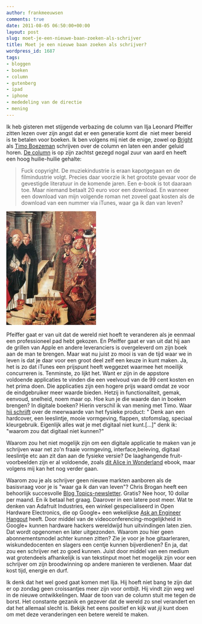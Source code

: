 ```yaml
---
author: frankmeeuwsen
comments: true
date: 2011-08-05 06:50:00+00:00
layout: post
slug: moet-je-een-nieuwe-baan-zoeken-als-schrijver
title: Moet je een nieuwe baan zoeken als schrijver?
wordpress_id: 1687
tags:
- bloggen
- boeken
- column
- gutenberg
- ipad
- iphone
- mededeling van de directie
- mening
---
```


Ik heb gisteren met stijgende verbazing de column van Ilja Leonard Pfeiffer zitten lezen over zijn angst dat er een generatie komt die  niet meer bereid is te betalen voor boeken. Ik ben volgens mij niet de enige, zowel op [Bright](http://www.bright.nl/niemand-betaalt-20-euro-voor-downloaden-roman) als [Timo Boezeman](http://boekeman.blogspot.com/2011/08/wie-er-straks-nog-betaalt-voor-jouw.html) schrijven over de column en laten een ander geluid horen. [De column](http://www.nrcnext.nl/columnisten/2011/08/04/betaalt-er-straks-nog-iemand-voor-mijn-nieuwe-boek/) is op zijn zachtst gezegd nogal zuur van aard en heeft een hoog huilie-huilie gehalte:


<blockquote>Fuck copyright. De muziekindustrie is eraan kapotgegaan en de filmindustrie volgt.
Precies daar voorzie ik het grootste gevaar voor de gevestigde literatuur in de komende jaren. Een e-book is tot daaraan toe. Maar niemand betaalt 20 euro voor een download. En wanneer een download van mijn volgende roman net zoveel gaat kosten als de download van een nummer via iTunes, waar ga ik dan van leven?</blockquote>


![](../images/uploadimages/dyn009_original_398_500_pjpeg__42c8a4384e7579cbf96ccd00831efac01-238x300.jpg)

Pfeiffer gaat er van uit dat de wereld niet hoeft te veranderen als je eenmaal een professioneel pad hebt gekozen. En Pfeiffer gaat er van uit dat hij aan de grillen van Apple en andere leveranciers is overgeleverd om zijn boek aan de man te brengen. Maar wat nu juist zo mooi is van de tijd waar we in leven is dat je daar voor een groot deel zelf een keuze in kunt maken. Ja, het is zo dat iTunes een prijspunt heeft weggezet waarmee het moeilijk concurreren is. Tenminste, zo lijkt het. Want er zijn in de appstore voldoende applicaties te vinden die een veelvoud van de 99 cent kosten en het prima doen. Die applicaties zijn een hogere prijs waard omdat ze voor de eindgebruiker meer waarde bieden. Hetzij in functionaliteit, gemak, eenvoud, snelheid, noem maar op. Hoe kun je die waarde dan in boeken brengen? In digitale boeken? Hierin verschil ik van mening met Timo. Waar [hij schrijft](http://boekeman.blogspot.com/2011/08/wie-er-straks-nog-betaalt-voor-jouw.html) over de meerwaarde van het fysieke product: " Denk aan een hardcover, een leeslintje, mooie vormgeving, flappen, stofomslag, speciaal kleurgebruik. Eigenlijk alles wat je met digitaal niet kunt.[...]" denk ik: "waarom zou dat digitaal niet kunnen?"

Waarom zou het niet mogelijk zijn om een digitale applicatie te maken van je schrijven waar net zo'n fraaie vormgeving, interface,beleving, digitaal leeslintje etc aan zit dan aan de fysieke versie? De laaghangende fruit-voorbeelden zijn er al voldoende, zoals [dit Alice in Wonderland](http://incredibleadventure.nl/2010/04/zo-kunnen-boeken-op-de-ipad-worden/) ebook, maar volgens mij kan het nog verder gaan.

Waarom zou je als schrijver geen nieuwe markten aanboren als de basisvraag voor je is "waar ga ik dan van leven"? Chris Brogan heeft een behoorlijk succesvolle [Blog Topics-newsletter](http://www.humanbusinessworks.com/blog-topics). Gratis? Nee hoor, 10 dollar per maand. En ik betaal het graag. Daarover in een latere post meer. Wat te denken van Adafruit Industries, een winkel gespecialiseerd in Open Hardware Electronics, die op Google+ een wekelijkse [Ask an Engineer Hangout](http://www.adafruit.com/blog/category/ask-an-engineer/) heeft. Door middel van de videoconferencing-mogelijkheid in Google+ kunnen hardware hackers wereldwijd hun uitvindingen laten zien. Dat wordt opgenomen en later uitgezonden. Waarom zou hier geen abonnementsmodel achter kunnen zitten? Zie je voor je hoe gitaarleraren, wiskundedocenten en slagers een centje kunnen bijverdienen? En ja, dat zou een schrijver net zo goed kunnen. Juist door middel van een medium wat grotendeels afhankelijk is van tekstinput moet het mogelijk zijn voor een schrijver om zijn broodwinning op andere manieren te verdienen. Maar dat kost tijd, energie en durf.

Ik denk dat het wel goed gaat komen met Ilja. Hij hoeft niet bang te zijn dat er op zondag geen croissantjes meer zijn voor ontbijt. Hij vindt zijn weg wel in de nieuwe ontwikkelingen. Maar de toon van de column stuit me tegen de borst. Het constante gezanik en gezever dat de wereld zo snel verandert en dat het allemaal slecht is. Bekijk het eens positief en kijk wat _jij_ kunt doen om met deze veranderingen een betere wereld te maken.
